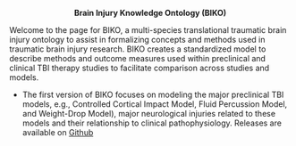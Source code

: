 <p align="center">
<b>Brain Injury Knowledge Ontology (BIKO)</b>
</p>

Welcome to the page for BIKO, a multi-species translational traumatic brain injury ontology to assist in formalizing concepts and methods used in traumatic brain injury research. BIKO creates a standardized model to describe methods and outcome measures used within preclinical and clinical TBI therapy studies to facilitate comparison across studies and models. 

- The first version of BIKO focuses on modeling the major preclinical TBI models, e.g., Controlled Cortical Impact Model, Fluid Percussion Model, and Weight-Drop Model), major neurological injuries related to these models and their relationship to clinical pathophysiology. Releases are available on [Github](https://github.com/MCSZ/bikotbi.io/releases)
  
